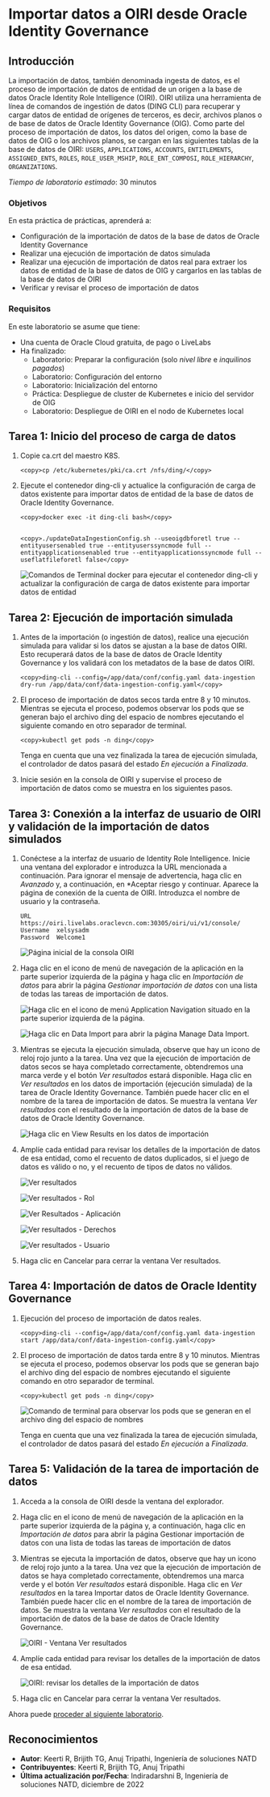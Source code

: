 # Importar datos a OIRI desde Oracle Identity Governance

## Introducción

La importación de datos, también denominada ingesta de datos, es el proceso de importación de datos de entidad de un origen a la base de datos Oracle Identity Role Intelligence (OIRI). OIRI utiliza una herramienta de línea de comandos de ingestión de datos (DING CLI) para recuperar y cargar datos de entidad de orígenes de terceros, es decir, archivos planos o de base de datos de Oracle Identity Governance (OIG). Como parte del proceso de importación de datos, los datos del origen, como la base de datos de OIG o los archivos planos, se cargan en las siguientes tablas de la base de datos de OIRI: `USERS`, `APPLICATIONS`, `ACCOUNTS`, `ENTITLEMENTS`, `ASSIGNED_ENTS`, `ROLES`, `ROLE_USER_MSHIP`, `ROLE_ENT_COMPOSI`, `ROLE_HIERARCHY`, `ORGANIZATIONS`.

_Tiempo de laboratorio estimado_: 30 minutos

### Objetivos

En esta práctica de prácticas, aprenderá a:

*   Configuración de la importación de datos de la base de datos de Oracle Identity Governance
*   Realizar una ejecución de importación de datos simulada
*   Realizar una ejecución de importación de datos real para extraer los datos de entidad de la base de datos de OIG y cargarlos en las tablas de la base de datos de OIRI
*   Verificar y revisar el proceso de importación de datos

### Requisitos

En este laboratorio se asume que tiene:

*   Una cuenta de Oracle Cloud gratuita, de pago o LiveLabs
*   Ha finalizado:
    *   Laboratorio: Preparar la configuración (solo _nivel libre_ e _inquilinos pagados_)
    *   Laboratorio: Configuración del entorno
    *   Laboratorio: Inicialización del entorno
    *   Práctica: Despliegue de cluster de Kubernetes e inicio del servidor de OIG
    *   Laboratorio: Despliegue de OIRI en el nodo de Kubernetes local

## Tarea 1: Inicio del proceso de carga de datos

1.  Copie ca.crt del maestro K8S.
    
        <copy>cp /etc/kubernetes/pki/ca.crt /nfs/ding/</copy>
        
2.  Ejecute el contenedor ding-cli y actualice la configuración de carga de datos existente para importar datos de entidad de la base de datos de Oracle Identity Governance.
    
        <copy>docker exec -it ding-cli bash</copy>
        
    
        <copy>./updateDataIngestionConfig.sh --useoigdbforetl true --entityusersenabled true --entityuserssyncmode full --entityapplicationsenabled true --entityapplicationssyncmode full --useflatfileforetl false</copy>
        
    
    ![Comandos de Terminal docker para ejecutar el contenedor ding-cli y actualizar la configuración de carga de datos existente para importar datos de entidad](images/data-load.png)
    

## Tarea 2: Ejecución de importación simulada

1.  Antes de la importación (o ingestión de datos), realice una ejecución simulada para validar si los datos se ajustan a la base de datos OIRI. Esto recuperará datos de la base de datos de Oracle Identity Governance y los validará con los metadatos de la base de datos OIRI.
    
        <copy>ding-cli --config=/app/data/conf/config.yaml data-ingestion dry-run /app/data/conf/data-ingestion-config.yaml</copy>
        
2.  El proceso de importación de datos secos tarda entre 8 y 10 minutos. Mientras se ejecuta el proceso, podemos observar los pods que se generan bajo el archivo ding del espacio de nombres ejecutando el siguiente comando en otro separador de terminal.
    
        <copy>kubectl get pods -n ding</copy>
        
    
    Tenga en cuenta que una vez finalizada la tarea de ejecución simulada, el controlador de datos pasará del estado _En ejecución_ a _Finalizada_.
    
3.  Inicie sesión en la consola de OIRI y supervise el proceso de importación de datos como se muestra en los siguientes pasos.
    

## Tarea 3: Conexión a la interfaz de usuario de OIRI y validación de la importación de datos simulados

1.  Conéctese a la interfaz de usuario de Identity Role Intelligence. Inicie una ventana del explorador e introduzca la URL mencionada a continuación. Para ignorar el mensaje de advertencia, haga clic en _Avanzado_ y, a continuación, en \*Aceptar riesgo y continuar. Aparece la página de conexión de la cuenta de OIRI. Introduzca el nombre de usuario y la contraseña.
    
        URL       https://oiri.livelabs.oraclevcn.com:30305/oiri/ui/v1/console/
        Username  xelsysadm
        Password  Welcome1
        
    
    ![Página inicial de la consola OIRI](images/oiri.png)
    
2.  Haga clic en el icono de menú de navegación de la aplicación en la parte superior izquierda de la página y haga clic en _Importación de datos_ para abrir la página _Gestionar importación de datos_ con una lista de todas las tareas de importación de datos.
    
    ![Haga clic en el icono de menú Application Navigation situado en la parte superior izquierda de la página.](images/data-import.png)
    
    ![Haga clic en Data Import para abrir la página Manage Data Import.](images/manage-data-import.png)
    
3.  Mientras se ejecuta la ejecución simulada, observe que hay un icono de reloj rojo junto a la tarea. Una vez que la ejecución de importación de datos secos se haya completado correctamente, obtendremos una marca verde y el botón _Ver resultados_ estará disponible. Haga clic en _Ver resultados_ en los datos de importación (ejecución simulada) de la tarea de Oracle Identity Governance. También puede hacer clic en el nombre de la tarea de importación de datos. Se muestra la ventana _Ver resultados_ con el resultado de la importación de datos de la base de datos de Oracle Identity Governance.
    
    ![Haga clic en View Results en los datos de importación](images/result-data-import.png)
    
4.  Amplíe cada entidad para revisar los detalles de la importación de datos de esa entidad, como el recuento de datos duplicados, si el juego de datos es válido o no, y el recuento de tipos de datos no válidos.
    
    ![Ver resultados](images/viewresult-data-import.png)
    
    ![Ver resultados - Rol](images/role-data-import.png)
    
    ![Ver Resultados - Aplicación](images/application-data-import.png)
    
    ![Ver resultados - Derechos](images/entitlement-data-import.png)
    
    ![Ver resultados - Usuario](images/user-data-import.png)
    
5.  Haga clic en Cancelar para cerrar la ventana Ver resultados.
    

## Tarea 4: Importación de datos de Oracle Identity Governance

1.  Ejecución del proceso de importación de datos reales.
    
        <copy>ding-cli --config=/app/data/conf/config.yaml data-ingestion start /app/data/conf/data-ingestion-config.yaml</copy>
        
2.  El proceso de importación de datos tarda entre 8 y 10 minutos. Mientras se ejecuta el proceso, podemos observar los pods que se generan bajo el archivo ding del espacio de nombres ejecutando el siguiente comando en otro separador de terminal.
    
        <copy>kubectl get pods -n ding</copy>
        
    
    ![Comando de terminal para observar los pods que se generan en el archivo ding del espacio de nombres](images/getpods-data-import.png)
    
    Tenga en cuenta que una vez finalizada la tarea de ejecución simulada, el controlador de datos pasará del estado _En ejecución_ a _Finalizada_.
    

## Tarea 5: Validación de la tarea de importación de datos

1.  Acceda a la consola de OIRI desde la ventana del explorador.
    
2.  Haga clic en el icono de menú de navegación de la aplicación en la parte superior izquierda de la página y, a continuación, haga clic en _Importación de datos_ para abrir la página Gestionar importación de datos con una lista de todas las tareas de importación de datos
    
3.  Mientras se ejecuta la importación de datos, observe que hay un icono de reloj rojo junto a la tarea. Una vez que la ejecución de importación de datos se haya completado correctamente, obtendremos una marca verde y el botón _Ver resultados_ estará disponible. Haga clic en _Ver resultados_ en la tarea Importar datos de Oracle Identity Governance. También puede hacer clic en el nombre de la tarea de importación de datos. Se muestra la ventana _Ver resultados_ con el resultado de la importación de datos de la base de datos de Oracle Identity Governance.
    
    ![OIRI - Ventana Ver resultados](images/view-data-import.png)
    
4.  Amplíe cada entidad para revisar los detalles de la importación de datos de esa entidad.
    
    ![OIRI: revisar los detalles de la importación de datos](images/review-data-import.png)
    
5.  Haga clic en Cancelar para cerrar la ventana Ver resultados.
    

Ahora puede [proceder al siguiente laboratorio](#next).

## Reconocimientos

*   **Autor**: Keerti R, Brijith TG, Anuj Tripathi, Ingeniería de soluciones NATD
*   **Contribuyentes**: Keerti R, Brijith TG, Anuj Tripathi
*   **Última actualización por/Fecha**: Indiradarshni B, Ingeniería de soluciones NATD, diciembre de 2022